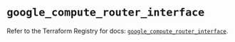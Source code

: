 # `google_compute_router_interface`

Refer to the Terraform Registry for docs: [`google_compute_router_interface`](https://registry.terraform.io/providers/hashicorp/google/6.27.0/docs/resources/compute_router_interface).
